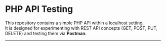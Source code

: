 # PHP API Testing

This repository contains a simple PHP API within a localhost setting.  
It is designed for experimenting with REST API concepts (GET, POST, PUT, DELETE) and testing them via **Postman**.

---
